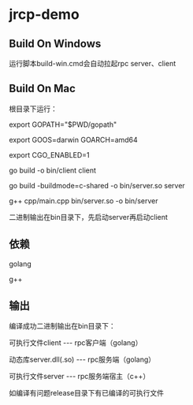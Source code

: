 # jrcp-demo

## Build On Windows
运行脚本build-win.cmd会自动拉起rpc server、client

## Build On Mac
根目录下运行：

export GOPATH="$PWD/gopath"

export GOOS=darwin  GOARCH=amd64

export CGO_ENABLED=1

go build -o bin/client client

go build -buildmode=c-shared -o bin/server.so server

g++ cpp/main.cpp bin/server.so -o bin/server

二进制输出在bin目录下，先启动server再启动client

## 依赖
golang

g++

## 输出
编译成功二进制输出在bin目录下：

可执行文件client --- rpc客户端（golang）

动态库server.dll(.so) --- rpc服务端（golang）

可执行文件server --- rpc服务端宿主（c++）

如编译有问题release目录下有已编译的可执行文件
